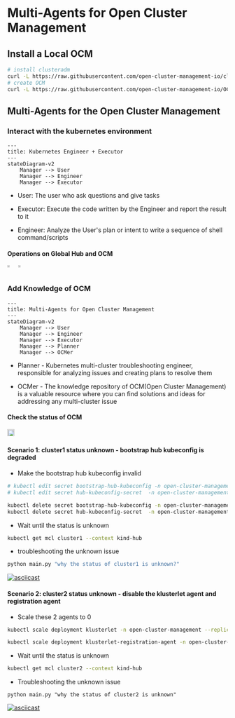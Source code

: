 # Multi-Agents for Open Cluster Management

## Install a Local OCM

```bash
# install clusteradm
curl -L https://raw.githubusercontent.com/open-cluster-management-io/clusteradm/main/install.sh | bash
# create OCM
curl -L https://raw.githubusercontent.com/open-cluster-management-io/OCM/main/solutions/setup-dev-environment/local-up.sh | bash
```

## Multi-Agents for the Open Cluster Management

### Interact with the kubernetes environment

  ```mermaid
  ---
  title: Kubernetes Engineer + Executor
  ---
  stateDiagram-v2
      Manager --> User
      Manager --> Engineer
      Manager --> Executor
  ```

- User: The user who ask questions and give tasks

- Executor: Execute the code written by the Engineer and report the result to it
  
- Engineer: Analyze the User's plan or intent to write a sequence of shell command/scripts

#### Operations on Global Hub and OCM

<div style="display: flex; gap: 5px;">
  <a href="https://asciinema.org/a/673721" target="_blank">
    <img src="https://asciinema.org/a/673721.svg" style="width: 48%; height: auto;" />
  </a>
  
  <a href="https://asciinema.org/a/673715" target="_blank">
    <img src="https://asciinema.org/a/673715.svg" style="width: 48%; height: auto;" />
  </a>
</div>

### Add Knowledge of OCM

  ```mermaid
  ---
  title: Multi-Agents for Open Cluster Management
  ---
  stateDiagram-v2
      Manager --> User
      Manager --> Engineer
      Manager --> Executor
      Manager --> Planner
      Manager --> OCMer
  ```

- Planner - Kubernetes multi-cluster troubleshooting engineer, responsible for analyzing issues and creating plans to resolve them

- OCMer - The knowledge repository of OCM(Open Cluster Management) is a valuable resource where you can find solutions and ideas for addressing any multi-cluster issue

#### Check the status of OCM

<!-- [![asciicast](https://asciinema.org/a/673919.svg)](https://asciinema.org/a/673919) -->
<div style="display: flex; gap: 5px;">
  <a href="https://asciinema.org/a/673919" target="_blank">
    <img src="https://asciinema.org/a/673919.svg" style="width: 90%; height: auto;" />
  </a>
</div>

#### Scenario 1: cluster1 status unknown - bootstrap hub kubeconfig is degraded

- Make the bootstrap hub kubeconfig invalid

```bash
# kubectl edit secret bootstrap-hub-kubeconfig -n open-cluster-management-agent --context kind-cluster1
# kubectl edit secret hub-kubeconfig-secret  -n open-cluster-management-agent --context kind-cluster1

kubectl delete secret bootstrap-hub-kubeconfig -n open-cluster-management-agent --context kind-cluster1
kubectl delete secret hub-kubeconfig-secret  -n open-cluster-management-agent --context kind-cluster1
```

- Wait until the status is unknown

```bash
kubectl get mcl cluster1 --context kind-hub
```

- troubleshooting the unknown issue

```python
python main.py "why the status of cluster1 is unknown?"
```

[![asciicast](https://asciinema.org/a/674162.svg)](https://asciinema.org/a/674162)

#### Scenario 2: cluster2 status unknown - disable the klusterlet agent and registration agent

- Scale these 2 agents to 0

```bash
kubectl scale deployment klusterlet -n open-cluster-management --replicas=0 --context kind-cluster2

kubectl scale deployment klusterlet-registration-agent -n open-cluster-management-agent --replicas=0 --context kind-cluster2
```

- Wait until the status is unknown

```bash
kubectl get mcl cluster2 --context kind-hub
```

- Troubleshooting the unknown issue

```shell
python main.py "why the status of cluster2 is unknown"
```

[![asciicast](https://asciinema.org/a/674155.svg)](https://asciinema.org/a/674155)